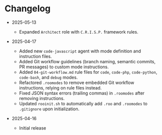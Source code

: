 # Changelog

* 2025-05-13
  * Expanded `Architect` role with `C.R.I.S.P.` framework rules.

* 2025-04-17
  * Added new `code-javascript` agent with mode definition and instruction files.
  * Added Git workflow guidelines (branch naming, semantic commits, PR messages) to custom mode instructions.
  * Added `04-git-workflow.md` rule files for `code`, `code-php`, `code-python`, `code-bash`, and `debug` modes.
  * Refactored `.roomodes` to remove embedded Git workflow instructions, relying on rule files instead.
  * Fixed JSON syntax errors (trailing commas) in `.roomodes` after removing instructions.
  * Updated `rooinit.sh` to automatically add `.roo` and `.roomodes` to `.gitignore` upon initialization.

* 2025-04-16
  * Initial release
